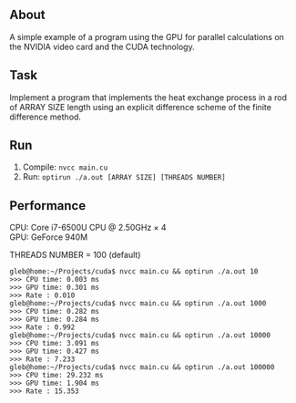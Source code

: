 ## About

A simple example of a program using the GPU for parallel calculations
on the NVIDIA video card and the CUDA technology.

## Task

Implement a program that implements the heat exchange process in a rod of ARRAY SIZE length
using an explicit difference scheme of the finite difference method.

## Run

1. Compile: `nvcc main.cu`
2. Run: `optirun ./a.out [ARRAY SIZE] [THREADS NUMBER]`

## Performance

CPU: Core i7-6500U CPU @ 2.50GHz × 4  
GPU: GeForce 940M

THREADS NUMBER = 100 (default)

```
gleb@home:~/Projects/cuda$ nvcc main.cu && optirun ./a.out 10
>>> CPU time: 0.003 ms
>>> GPU time: 0.301 ms
>>> Rate : 0.010
gleb@home:~/Projects/cuda$ nvcc main.cu && optirun ./a.out 1000
>>> CPU time: 0.282 ms
>>> GPU time: 0.284 ms
>>> Rate : 0.992
gleb@home:~/Projects/cuda$ nvcc main.cu && optirun ./a.out 10000
>>> CPU time: 3.091 ms
>>> GPU time: 0.427 ms
>>> Rate : 7.233
gleb@home:~/Projects/cuda$ nvcc main.cu && optirun ./a.out 100000
>>> CPU time: 29.232 ms
>>> GPU time: 1.904 ms
>>> Rate : 15.353
```

